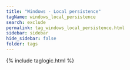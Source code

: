 ```yaml
---
title: "Windows - Local persistence"
tagName: windows_local_persistence
search: exclude
permalink: tag_windows_local_persistence.html
sidebar: sidebar
hide_sidebar: false
folder: tags
---
```


{% include taglogic.html %}

